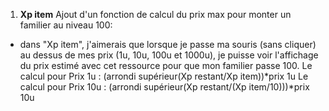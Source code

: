 1. **Xp item** Ajout d'un fonction de calcul du prix max pour monter un familier au niveau 100:
- dans "Xp item", j'aimerais que lorsque je passe ma souris (sans cliquer) au dessus de mes prix (1u, 10u, 100u et 1000u), je puisse voir l'affichage du prix estimé avec cet ressource pour que mon familier passe 100. 
Le calcul pour Prix 1u : (arrondi supérieur(Xp restant/Xp item))*prix 1u
Le calcul pour Prix 10u : (arrondi supérieur(Xp restant/(Xp item/10)))*prix 10u